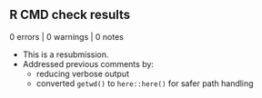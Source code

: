 ## R CMD check results

0 errors | 0 warnings | 0 notes

* This is a resubmission.
* Addressed previous comments by:
  - reducing verbose output
  - converted `getwd()` to `here::here()` for safer path handling
  